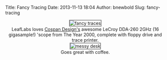 Title: Fancy Tracing
Date: 2013-11-13 18:04
Author: bnewbold
Slug: fancy-tracing

<center>
<img src="/static/images/posts/201307_lecroy_fancy_trace.jpg"
alt="fancy traces" style="border: 2px solid grey;">
<br>
LeafLabs loves <a href="http://cospandesign.com/">Cospan Design's</a> awesome
LeCroy DDA-260 2GHz (16 gigasample!) 'scope from The Year 2000, complete with
floppy drive and trace printer.
</center>


<center>
<img src="/static/images/posts/201307_lecroy_desk_scale.jpg" alt="messy desk"
style="border: 2px solid grey;">
<br>
Goes great with coffee.
</center>

